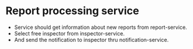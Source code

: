 # Report processing service

* Service should get information about new reports from report-service. 
* Select free inspector from inspector-service. 
* And send the notification to inspector thru notification-service.

